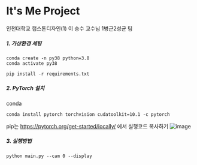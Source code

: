 # It's Me Project

인천대학교 캡스톤디자인(1) 이 승수 교수님
1병근2성균 팀

##### 1. 가상환경 세팅
~~~
conda create -n py38 python=3.8    
conda activate py38
~~~
~~~
pip install -r requirements.txt
~~~

##### 2. PyTorch 설치
conda
~~~
conda install pytorch torchvision cudatoolkit=10.1 -c pytorch
~~~
pip는 https://pytorch.org/get-started/locally/ 에서 실행코드 복사하기
![image](https://github.com/ask7616/ItsMe/assets/68906169/6e648d4b-e54b-4d43-9237-35520c47548f)

##### 3. 실행방법
~~~
python main.py --cam 0 --display
~~~

##### 

